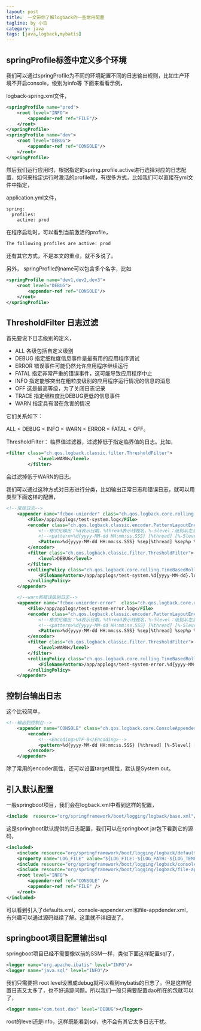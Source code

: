 ```yaml
---
layout: post
title:  一文带你了解logback的一些常用配置
tagline: by 小马
category: java
tags: [java,logback,mybatis]
---
```



##  springProfile标签中定义多个环境

我们可以通过springProfile为不同的环境配置不同的日志输出规则，比如生产环境不开启console，级别为info等 下面来看看示例，

<!--more-->

logback-spring.xml文件，

```xml
<springProfile name="prod">
    <root level="INFO">
        <appender-ref ref="FILE"/>
    </root>
</springProfile>
<springProfile name="dev">  
    <root level="DEBUG">
        <appender-ref ref="CONSOLE"/>
    </root>
</springProfile>
```

然后我们运行应用时，根据指定的spring.profile.active进行选择对应的日志配置，如何来指定运行时激活的profile呢，有很多方式，比如我们可以直接在yml文件中指定，

application.yml文件，

```xml
spring:
  profiles:
    active: prod
```

在程序启动时，可以看到当前激活的profile，

```bash
The following profiles are active: prod
```

还有其它方式，不是本文的重点，就不多说了。

另外， springProfile的name可以包含多个名字，比如
```xml
<springProfile name="dev1,dev2,dev3">  
    <root level="DEBUG">
        <appender-ref ref="CONSOLE"/>
    </root>
</springProfile>
```

## ThresholdFilter 日志过滤

首先要说下日志级别的定义，

* ALL 各级包括自定义级别 
* DEBUG 指定细粒度信息事件是最有用的应用程序调试 
* ERROR 错误事件可能仍然允许应用程序继续运行 
* FATAL 指定非常严重的错误事件，这可能导致应用程序中止 
* INFO 指定能够突出在粗粒度级别的应用程序运行情况的信息的消息 
* OFF 这是最高等级，为了关闭日志记录 
* TRACE 指定细粒度比DEBUG更低的信息事件 
* WARN 指定具有潜在危害的情况

它们关系如下：

ALL < DEBUG < INFO < WARN < ERROR < FATAL < OFF。

ThresholdFilter： 临界值过滤器，过滤掉低于指定临界值的日志。比如，

```xml
<filter class="ch.qos.logback.classic.filter.ThresholdFilter">
            <level>WARN</level>
        </filter>
```

会过滤掉低于WARN的日志。

我们可以通过这种方式对日志进行分类，比如输出正常日志和错误日志，就可以用类型下面这样的配置，

```xml
<!--常规日志-->
    <appender name="fcbox-uniorder" class="ch.qos.logback.core.rolling.RollingFileAppender">
        <File>/app/applogs/test-system.log</File>
        <encoder class="ch.qos.logback.classic.encoder.PatternLayoutEncoder">
            <!--格式化输出：%d表示日期，%thread表示线程名，%-5level：级别从左显示5个字符宽度%msg：日志消息，%n是换行符-->
            <!--<pattern>%d{yyyy-MM-dd HH:mm:ss.SSS} [%thread] [%-5level] [TxId : %X{PtxId} , SpanId : %X{PspanId}] [%logger:%L] %msg%n</pattern>-->
            <Pattern>%d{yyyy-MM-dd HH:mm:ss.SSS} %sep[%thread] %sep%p %sep%c %sep[TxId : %X{PtxId} , SpanId : %X{PspanId}] %sep%msgToo%exToo%n</Pattern>
        </encoder>
        <filter class="ch.qos.logback.classic.filter.ThresholdFilter">
            <level>DEBUG</level>
        </filter>
        <rollingPolicy class="ch.qos.logback.core.rolling.TimeBasedRollingPolicy">
            <FileNamePattern>/app/applogs/test-system.%d{yyyy-MM-dd}.log</FileNamePattern>
        </rollingPolicy>
    </appender>

    <!--warn和错误级别日志-->
    <appender name="fcbox-uniorder-error"  class="ch.qos.logback.core.rolling.RollingFileAppender">
        <File>/app/applogs/test-system-error.log</File>
        <encoder class="ch.qos.logback.classic.encoder.PatternLayoutEncoder">
            <!--格式化输出：%d表示日期，%thread表示线程名，%-5level：级别从左显示5个字符宽度%msg：日志消息，%n是换行符-->
            <!--<pattern>%d{yyyy-MM-dd HH:mm:ss.SSS} [%thread] [%-5level] [TxId : %X{PtxId} , SpanId : %X{PspanId}] [%logger:%L] %msg%n</pattern>-->
            <Pattern>%d{yyyy-MM-dd HH:mm:ss.SSS} %sep[%thread] %sep%p %sep%c.%M \(%F:%L\) %sep[TxId : %X{PtxId} , SpanId : %X{PspanId}] %sep%msgToo%exToo%n</Pattern>
        </encoder>
        <filter class="ch.qos.logback.classic.filter.ThresholdFilter">
            <level>WARN</level>
        </filter>
        <rollingPolicy class="ch.qos.logback.core.rolling.TimeBasedRollingPolicy">
            <FileNamePattern>/app/applogs/test-system-error.%d{yyyy-MM-dd}.log</FileNamePattern>
        </rollingPolicy>
    </appender>
```

## 控制台输出日志

这个比较简单，

```xml
<!--输出到控制台-->
    <appender name="CONSOLE" class="ch.qos.logback.core.ConsoleAppender">
        <encoder>
            <!--<Encoding>UTF-8</Encoding>-->
            <pattern>%d{yyyy-MM-dd HH:mm:ss.SSS} [%thread] [%-5level] [%logger:%L] %msg%n</pattern>
        </encoder>
    </appender>
```

除了常用的encoder属性，还可以设置target属性，默认是System.out。


##  引入默认配置 

一般springboot项目，我们会在logback.xml中看到这样的配置，

 ```xml
 <include  resource="org/springframework/boot/logging/logback/base.xml"/>
 ```
 
这是springboot默认提供的日志配置，我们可以在springboot jar包下看到它的源码，

```xml
<included>
	<include resource="org/springframework/boot/logging/logback/defaults.xml" />
	<property name="LOG_FILE" value="${LOG_FILE:-${LOG_PATH:-${LOG_TEMP:-${java.io.tmpdir:-/tmp}}}/spring.log}"/>
	<include resource="org/springframework/boot/logging/logback/console-appender.xml" />
	<include resource="org/springframework/boot/logging/logback/file-appender.xml" />
	<root level="INFO">
		<appender-ref ref="CONSOLE" />
		<appender-ref ref="FILE" />
	</root>
</included>
```
可以看到引入了defaults.xml，console-appender.xml和file-appdender.xml，有兴趣可以通过源码继续了解。这里就不详细说了。

## springboot项目配置输出sql

springboot项目已经不需要像以前的SSM一样，类似下面这样配置sql了，

```xml
<logger name="org.apache.ibatis" level="INFO"/>
<logger name="java.sql" level="INFO"/>
```

我们只需要把 root level设置成debug就可以看到mybatis的日志了。但是这样配置日志又太多了，也不好追踪问题。所以我们一般只需要配置dao所在的包就可以了，

```xml
<logger name="com.test.dao" level="DEBUG"></logger>
```

root的level还是info，这样既能看到sql，也不会有其它太多日志干扰。